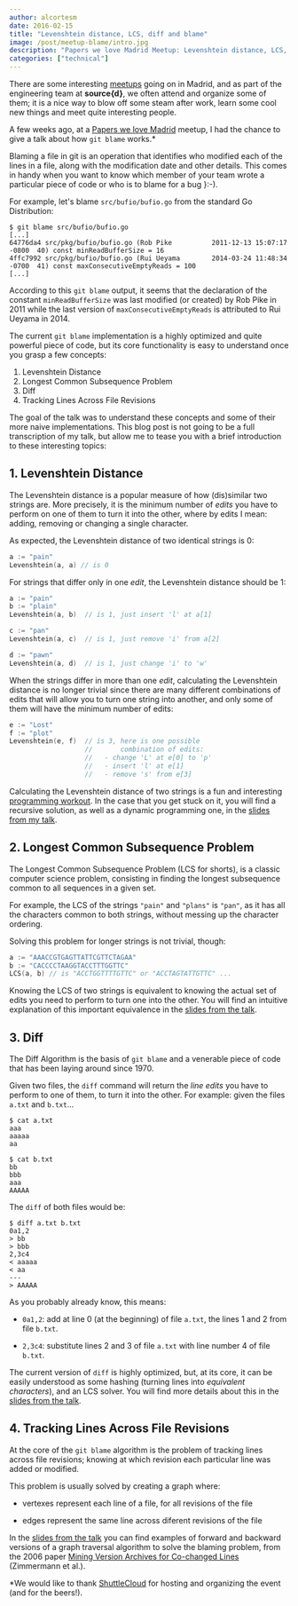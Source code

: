 ```yaml
---
author: alcortesm
date: 2016-02-15
title: "Levenshtein distance, LCS, diff and blame"
image: /post/meetup-blame/intro.jpg
description: "Papers we love Madrid Meetup: Levenshtein distance, LCS, diff and blame."
categories: ["technical"]
---
```


There are some interesting [meetups](http://www.meetup.com) going on in Madrid,
and as part of the engineering team at **source{d}**, we often attend and
organize some of them; it is a nice way to blow off some steam after work,
learn some cool new things and meet quite interesting people.

A few weeks ago, at a [Papers we love
Madrid](http://www.meetup.com/Papers-We-Love-Madrid/) meetup, I had the chance
to give a talk about how `git blame` works.*


Blaming a file in git is an operation that identifies who modified each of the
lines in a file, along with the modification date and other details.  This
comes in handy when you want to know which member of your team wrote a particular piece of
code or who is to blame for a bug }:-).

For example, let's blame `src/bufio/bufio.go` from the standard Go Distribution:

```text
$ git blame src/bufio/bufio.go
[...]
64776da4 src/pkg/bufio/bufio.go (Rob Pike          2011-12-13 15:07:17 -0800  40) const minReadBufferSize = 16
4ffc7992 src/pkg/bufio/bufio.go (Rui Ueyama        2014-03-24 11:48:34 -0700  41) const maxConsecutiveEmptyReads = 100
[...]
```

According to this `git blame` output, it seems that the declaration of the
constant `minReadBufferSize` was last modified (or created) by Rob Pike in 2011
while the last version of `maxConsecutiveEmptyReads` is attributed to Rui Ueyama in
2014.

The current `git blame` implementation is a highly optimized and quite
powerful piece of code, but its core functionality is easy to understand
once you grasp a few concepts:

1. Levenshtein Distance
2. Longest Common Subsequence Problem
3. Diff
4. Tracking Lines Across File Revisions

The goal of the talk was to understand these concepts and some of their more
naive implementations.  This blog post is not going to be a full transcription
of my talk, but allow me to tease you with a brief introduction to these
interesting topics:

## 1. Levenshtein Distance

The Levenshtein distance is a popular measure of how (dis)similar two strings
are.  More precisely, it is the minimum number of _edits_ you have to perform on
one of them to turn it into the other, where by edits I mean: adding, removing
or changing a single character.

As expected, the Levenshtein distance of two identical strings is 0:

```Go
a := "pain"
Levenshtein(a, a) // is 0
```

For strings that differ only in one _edit_, the Levenshtein distance should be
1:

```Go
a := "pain"
b := "plain"
Levenshtein(a, b)  // is 1, just insert 'l' at a[1]

c := "pan"
Levenshtein(a, c)  // is 1, just remove 'i' from a[2]

d := "pawn"
Levenshtein(a, d)  // is 1, just change 'i' to 'w'
```

When the strings differ in more than one _edit_, calculating the
Levenshtein distance is no longer trivial since there are many different
combinations of edits that will allow you to turn one string into another,
and only some of them will have the minimum number of edits:

```Go
e := "Lost"
f := "plot"
Levenshtein(e, f)  // is 3, here is one possible
                   //       combination of edits:
                   //   - change 'L' at e[0] to 'p'
                   //   - insert 'l' at e[1]
                   //   - remove 's' from e[3]
```

Calculating the Levenshtein distance of two strings is a fun and interesting
[programming workout](https://www.youtube.com/watch?v=wXQLil_SGCI). In the case
that you get stuck on it, you will find a recursive solution, as well as a dynamic
programming one, in the [slides from my
talk](https://drive.google.com/file/d/0B05KyBUlYY2TV2N6X2x6ZWhBXzQ/view?usp=sharing).

## 2. Longest Common Subsequence Problem

The Longest Common Subsequence Problem (LCS for shorts), is a classic computer
science problem, consisting in finding the longest subsequence common to all
sequences in a given set.

For example, the LCS of the strings `"pain"` and `"plans"` is `"pan"`, as it
has all the characters common to both strings, without messing up the character
ordering.

Solving this problem for longer strings is not trivial, though:

```Go
a := "AAACCGTGAGTTATTCGTTCTAGAA"
b := "CACCCCTAAGGTACCTTTGGTTC"
LCS(a, b) // is "ACCTGGTTTTGTTC" or "ACCTAGTATTGTTC" ...
```

Knowing the LCS of two strings is equivalent to knowing the actual set of
edits you need to perform to turn one into the other. You will find an
intuitive explanation of this important equivalence in the [slides from the
talk](https://drive.google.com/file/d/0B05KyBUlYY2TV2N6X2x6ZWhBXzQ/view?usp=sharing).

## 3. Diff

The Diff Algorithm is the basis of `git blame` and a venerable piece of
code that has been laying around since 1970.

Given two files, the `diff` command will return the _line edits_ you have to
perform to one of them, to turn it into the other. For example: given the files
`a.txt` and `b.txt`...

```text
$ cat a.txt
aaa
aaaaa
aa

$ cat b.txt
bb
bbb
aaa
AAAAA
```

The `diff` of both files would be:

```text
$ diff a.txt b.txt
0a1,2
> bb
> bbb
2,3c4
< aaaaa
< aa
---
> AAAAA
```

As you probably already know, this means:

- `0a1,2`: add at line 0 (at the beginning) of file `a.txt`, the lines 1 and 2 from file `b.txt`.

- `2,3c4`: substitute lines 2 and 3 of file `a.txt` with line number 4 of file `b.txt`.

The current version of `diff` is highly optimized, but, at its core, it
can be easily understood as some hashing (turning lines into _equivalent
characters_), and an LCS solver.  You will find more details about this in the
[slides from the talk](https://drive.google.com/file/d/0B05KyBUlYY2TV2N6X2x6ZWhBXzQ/view?usp=sharing).

## 4. Tracking Lines Across File Revisions

At the core of the `git blame` algorithm is the problem of tracking lines
across file revisions; knowing at which revision each particular line
was added or modified.

This problem is usually solved by creating a graph where:

- vertexes represent each line of a file, for all revisions of the file

- edges represent the same line across diferent revisions of the file

In the [slides from the talk](https://drive.google.com/file/d/0B05KyBUlYY2TV2N6X2x6ZWhBXzQ/view?usp=sharing) you can find examples of
forward and backward versions of a graph traversal algorithm to solve the
blaming problem, from the 2006 paper [Mining Version Archives for Co-changed
Lines](https://users.soe.ucsc.edu/~ejw/papers/MSR26s-zimmermann.pdf)
(Zimmermann et al.).

*We would like to thank [ShuttleCloud](https://www.shuttlecloud.com/) for
hosting and organizing the event (and for the beers!).

